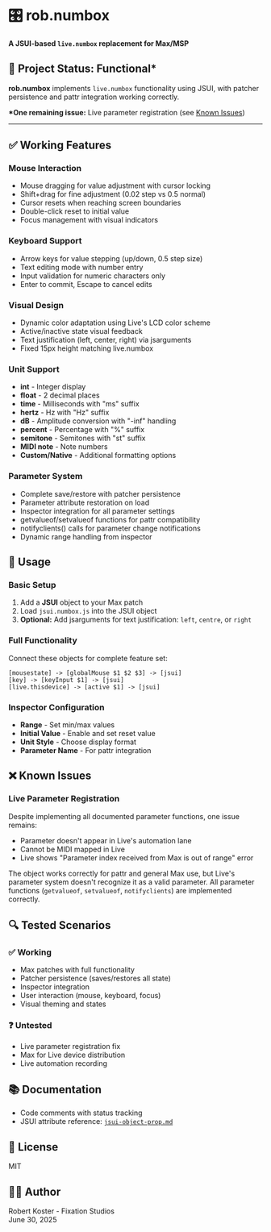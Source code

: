 # 🎛️ rob.numbox

**A JSUI-based `live.numbox` replacement for Max/MSP**

## 🎯 Project Status: Functional*

**rob.numbox** implements `live.numbox` functionality using JSUI, with patcher persistence and pattr integration working correctly.

**\*One remaining issue:** Live parameter registration (see [Known Issues](#-known-issues))

---

## ✅ Working Features

### Mouse Interaction
- Mouse dragging for value adjustment with cursor locking
- Shift+drag for fine adjustment (0.02 step vs 0.5 normal)
- Cursor resets when reaching screen boundaries
- Double-click reset to initial value
- Focus management with visual indicators

### Keyboard Support
- Arrow keys for value stepping (up/down, 0.5 step size)
- Text editing mode with number entry
- Input validation for numeric characters only
- Enter to commit, Escape to cancel edits

### Visual Design
- Dynamic color adaptation using Live's LCD color scheme
- Active/inactive state visual feedback
- Text justification (left, center, right) via jsarguments
- Fixed 15px height matching live.numbox

### Unit Support
- **int** - Integer display
- **float** - 2 decimal places
- **time** - Milliseconds with "ms" suffix
- **hertz** - Hz with "Hz" suffix  
- **dB** - Amplitude conversion with "-inf" handling
- **percent** - Percentage with "%" suffix
- **semitone** - Semitones with "st" suffix
- **MIDI note** - Note numbers
- **Custom/Native** - Additional formatting options

### Parameter System
- Complete save/restore with patcher persistence
- Parameter attribute restoration on load
- Inspector integration for all parameter settings
- getvalueof/setvalueof functions for pattr compatibility
- notifyclients() calls for parameter change notifications
- Dynamic range handling from inspector

## 🚀 Usage

### Basic Setup
1. Add a **JSUI** object to your Max patch
2. Load `jsui.numbox.js` into the JSUI object
3. **Optional:** Add jsarguments for text justification: `left`, `centre`, or `right`

### Full Functionality
Connect these objects for complete feature set:

```
[mousestate] -> [globalMouse $1 $2 $3] -> [jsui]
[key] -> [keyInput $1] -> [jsui]
[live.thisdevice] -> [active $1] -> [jsui]
```

### Inspector Configuration
- **Range** - Set min/max values
- **Initial Value** - Enable and set reset value
- **Unit Style** - Choose display format
- **Parameter Name** - For pattr integration

## ❌ Known Issues

### Live Parameter Registration
Despite implementing all documented parameter functions, one issue remains:

- Parameter doesn't appear in Live's automation lane
- Cannot be MIDI mapped in Live
- Live shows "Parameter index received from Max is out of range" error

The object works correctly for pattr and general Max use, but Live's parameter system doesn't recognize it as a valid parameter. All parameter functions (`getvalueof`, `setvalueof`, `notifyclients`) are implemented correctly.

## 🔍 Tested Scenarios

### ✅ Working
- Max patches with full functionality
- Patcher persistence (saves/restores all state)
- Inspector integration
- User interaction (mouse, keyboard, focus)
- Visual theming and states

### ❓ Untested
- Live parameter registration fix
- Max for Live device distribution
- Live automation recording

## 📚 Documentation

- Code comments with status tracking
- JSUI attribute reference: [`jsui-object-prop.md`](jsui-object-prop.md)

## 📄 License

MIT

## 👨‍💻 Author

Robert Koster - Fixation Studios  
June 30, 2025
